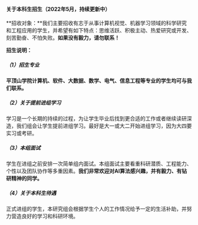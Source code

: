 #### 关于本科生招生（2022年5月，持续更新中）



**招收对象：**我们主要招收有志于从事计算机视觉、机器学习领域的科学研究和工程应用的学生，并希望有如下特点：思维活跃、积极主动、热爱研究或开发、刻苦勤奋、不怕失败。**如果没有毅力，请勿联系！**





**招生说明：**

##### （1）招生专业

   **平顶山学院计算机、软件、大数据、数学、电气、信息工程等专业的学生均可与我们联系。**

##### （2）关于提前进组学习

​	   学习是一个长期的持续的过程，为让学生毕业后找到更合适的工作或者继续读研深造，我们组会让学生提前进组学习。最好是大一或大二开始进组学习，因为大四要实习或考研。

##### （3）本组面试

​       学生在进组之前安排一次简单组内面试。本组面试主要看重科研潜质、工程能力、个性以及团队协作等多重因素。**我们非常欢迎对AI算法感兴趣，并有毅力、有钻研精神的同学。**

##### （4）关于本科生待遇

​	   正式进组的学生，本研究组会根据学生个人的工作情况给予一定的生活补助，并努力营造良好的学习和科研环境。